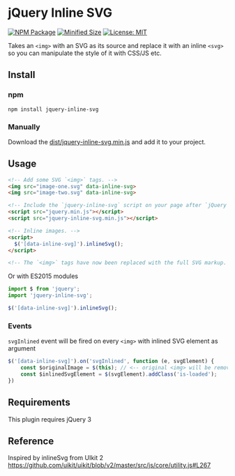 # jQuery Inline SVG

[![NPM Package](https://img.shields.io/npm/v/jquery-inline-svg.svg?style=flat-square)](https://www.npmjs.org/package/jquery-inline-svg)
[![Minified Size](https://img.shields.io/bundlephobia/min/jquery-inline-svg.svg?style=flat-square)](https://bundlephobia.com/result?p=jquery-inline-svg)
[![License: MIT](https://img.shields.io/badge/License-MIT-yellow.svg?style=flat-square)](https://github.com/shrpne/jquery-inline-svg/blob/master/LICENSE)

Takes an `<img>` with an SVG as its source and replace it with an inline `<svg>` so you can manipulate the style of it with CSS/JS etc.

[ci-img]:  https://travis-ci.org/shrpne/jquery-inline-svg.svg
[ci]:      https://travis-ci.org/shrpne/jquery-inline-svg

## Install

### npm
```
npm install jquery-inline-svg
```

### Manually

Download the [dist/jquery-inline-svg.min.js](https://unpkg.com/jquery-inline-svg@latest/dist/jquery-inline-svg.min.js) and add it to your project.



## Usage

```html
<!-- Add some SVG `<img>` tags. -->
<img src="image-one.svg" data-inline-svg>
<img src="image-two.svg" data-inline-svg>

<!-- Include the `jquery-inline-svg` script on your page after `jQuery`. -->
<script src="jquery.min.js"></script>
<script src="jquery-inline-svg.min.js"></script>

<!-- Inline images. -->
<script>
  $('[data-inline-svg]').inlineSvg();
</script>

<!-- The `<img>` tags have now been replaced with the full SVG markup. -->
```

Or with ES2015 modules

```js
import $ from 'jquery';
import 'jquery-inline-svg';

$('[data-inline-svg]').inlineSvg();
```


### Events
`svgInlined` event will be fired on every `<img>` with inlined SVG element as argument
```js
$('[data-inline-svg]').on('svgInlined', function (e, svgElement) {
    const $originalImage = $(this); // <-- original <img> will be removed from the DOM when this event handler function finished
    const $inlinedSvgElement = $(svgElement).addClass('is-loaded');
})
```


## Requirements
This plugin requires jQuery 3

## Reference
Inspired by inlineSvg from UIkit 2 https://github.com/uikit/uikit/blob/v2/master/src/js/core/utility.js#L267






